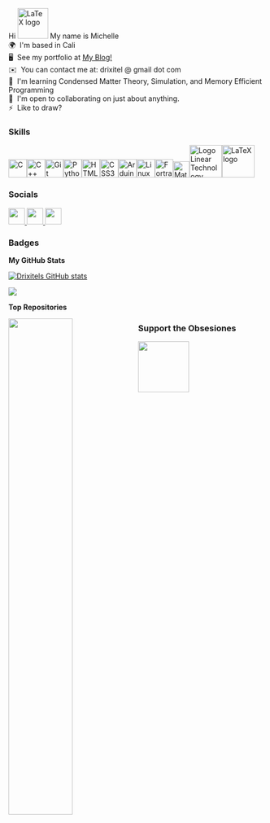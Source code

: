 Hi <img width="60" alt="LaTeX logo" src="https://www.svgrepo.com/show/530309/bird.svg"> My name is Michelle \
🌍  I'm based in Cali \
🖥️  See my portfolio at [My Blog!](http://www.michelle-pichardo.com/)\
✉️  You can contact me at: drixitel @ gmail dot com\
🧠  I'm learning Condensed Matter Theory, Simulation, and Memory Efficient Programming\
🤝  I'm open to collaborating on just about anything.\
⚡  Like to draw?

### Skills


<p align="left">
<a href="https://docs.microsoft.com/en-us/cpp/?view=msvc-170" target="_blank" rel="noreferrer"><img src="https://raw.githubusercontent.com/danielcranney/readme-generator/main/public/icons/skills/c-colored.svg" width="36" height="36" alt="C" /></a><a href="https://docs.microsoft.com/en-us/cpp/?view=msvc-170" target="_blank" rel="noreferrer"><img src="https://raw.githubusercontent.com/danielcranney/readme-generator/main/public/icons/skills/cplusplus-colored.svg" width="36" height="36" alt="C++" /></a><a href="https://git-scm.com/" target="_blank" rel="noreferrer"><img src="https://raw.githubusercontent.com/danielcranney/readme-generator/main/public/icons/skills/git-colored.svg" width="36" height="36" alt="Git" /></a><a href="https://www.python.org/" target="_blank" rel="noreferrer"><img src="https://raw.githubusercontent.com/danielcranney/readme-generator/main/public/icons/skills/python-colored.svg" width="36" height="36" alt="Python" /></a><a href="https://developer.mozilla.org/en-US/docs/Glossary/HTML5" target="_blank" rel="noreferrer"><img src="https://raw.githubusercontent.com/danielcranney/readme-generator/main/public/icons/skills/html5-colored.svg" width="36" height="36" alt="HTML5" /></a><a href="https://www.w3.org/TR/CSS/#css" target="_blank" rel="noreferrer"><img src="https://raw.githubusercontent.com/danielcranney/readme-generator/main/public/icons/skills/css3-colored.svg" width="36" height="36" alt="CSS3" /></a><a href="https://store.arduino.cc/?gclid=Cj0KCQjw2eilBhCCARIsAG0Pf8uueBifykWcsSS4LPESeGQfxGVKJYnzV7bz471XfknQJy_1VINVWM8aAkLtEALw_wcB" target="_blank" rel="noreferrer"><img src="https://raw.githubusercontent.com/danielcranney/readme-generator/main/public/icons/skills/arduino-colored.svg" width="36" height="36" alt="Arduino" /></a><a href="https://www.linux.org" target="_blank" rel="noreferrer"><img src="https://raw.githubusercontent.com/danielcranney/readme-generator/main/public/icons/skills/linux-colored.svg" width="36" height="36" alt="Linux" /></a><a href="[https://www.linux.org](https://fortran-lang.org/)" target="_blank" rel="noreferrer"><img src="https://raw.githubusercontent.com/fortran-lang/fortran-lang.org/bbdc33ec7bfc06fa6111093ae9712a7f7837b555/assets/img/fortran-logo.svg" width="36" height="36" alt="Fortran" /></a><a title="Jarekt, Public domain, via Wikimedia Commons" href="https://commons.wikimedia.org/wiki/File:Matlab_Logo.png"><img width="32" alt="Matlab Logo" src="https://upload.wikimedia.org/wikipedia/commons/thumb/2/21/Matlab_Logo.png/32px-Matlab_Logo.png"></a><a title="Linear Technology, Public domain, via Wikimedia Commons" href="https://commons.wikimedia.org/wiki/File:Logo_Linear_Technology.svg"><img width="64" alt="Logo Linear Technology" src="https://upload.wikimedia.org/wikipedia/commons/thumb/a/ae/Logo_Linear_Technology.svg/64px-Logo_Linear_Technology.svg.png"></a><a title="The original uploader was Alejo2083 at  Wikimedia Commons., optimised by Vulphere, Public domain, via Wikimedia Commons" href="https://commons.wikimedia.org/wiki/File:LaTeX_logo.svg"><img width="64" alt="LaTeX logo" src="https://upload.wikimedia.org/wikipedia/commons/thumb/9/92/LaTeX_logo.svg/64px-LaTeX_logo.svg.png"></a></p>

### Socials
<p align="left"> <a href="https://discord.com/users/drixitel" target="_blank" rel="noreferrer"> <picture> <source media="(prefers-color-scheme: light)" srcset="undefined" /> <source media="(prefers-color-scheme: light)" srcset="https://raw.githubusercontent.com/danielcranney/readme-generator/main/public/icons/socials/discord.svg" /> <img src="https://raw.githubusercontent.com/danielcranney/readme-generator/main/public/icons/socials/discord.svg" width="32" height="32" /> </picture> </a> <a href="https://www.github.com/Drixitel" target="_blank" rel="noreferrer"> <picture> <source media="(prefers-color-scheme: dark)" srcset="https://raw.githubusercontent.com/danielcranney/readme-generator/main/public/icons/socials/github-dark.svg" /> <source media="(prefers-color-scheme: light)" srcset="https://raw.githubusercontent.com/danielcranney/readme-generator/main/public/icons/socials/github.svg" /> <img src="https://raw.githubusercontent.com/danielcranney/readme-generator/main/public/icons/socials/github.svg" width="32" height="32" /> </picture> </a> <a href="https://www.linkedin.com/in/michelle-pichardo-munoz/" target="_blank" rel="noreferrer"> <picture> <source media="(prefers-color-scheme: dark)" srcset="https://raw.githubusercontent.com/danielcranney/readme-generator/main/public/icons/socials/linkedin-dark.svg" /> <source media="(prefers-color-scheme: light)" srcset="https://raw.githubusercontent.com/danielcranney/readme-generator/main/public/icons/socials/linkedin.svg" /> <img src="https://raw.githubusercontent.com/danielcranney/readme-generator/main/public/icons/socials/linkedin.svg" width="32" height="32" /> </picture> </a></p>

### Badges

<b>My GitHub Stats</b>

[![Drixitels GitHub stats](https://github-readme-stats.vercel.app/api?username=Drixitel&custom_title=Drixitel's-GitHub-Stats&rank_icon=github&hide=contribs,prs&show_icons=true&theme=dracula#gh-dark-mode-only)](https://github.com/Drixitel/github-readme-stats#gh-dark-mode-only)


<a href="http://www.github.com/Drixitel"><img src="https://github-readme-streak-stats.herokuapp.com/?user=Drixitel&theme=dracula&hide_border=false" /></a>





<b>Top Repositories</b>

<div width="100%" align="center"><a href="https://github.com/Drixitel/Iris-Adafruit-GPS" align="left"><img align="left" width="50%" src="https://github-readme-stats.vercel.app/api/pin/?username=Drixitel&repo=Iris-Adafruit-GPS&theme=dracula&hide_border=false&locale=en" /></a></div>



### Support the Obsesiones

<a href="https://www.buymeacoffee.com/drixitel"><img src="https://cdn.buymeacoffee.com/buttons/v2/default-yellow.png" width="100"/></a>



